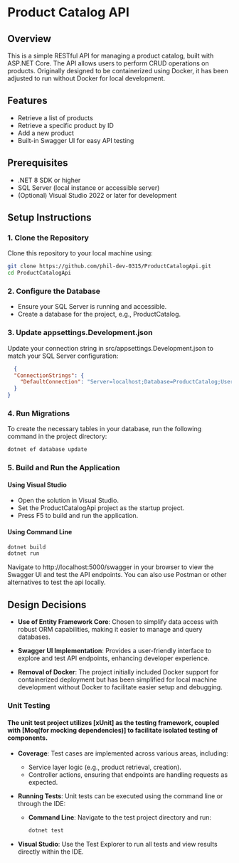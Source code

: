 # Product Catalog API

## Overview

This is a simple RESTful API for managing a product catalog, built with ASP.NET Core. The API allows users to perform CRUD operations on products. Originally designed to be containerized using Docker, it has been adjusted to run without Docker for local development.

## Features

- Retrieve a list of products
- Retrieve a specific product by ID
- Add a new product
- Built-in Swagger UI for easy API testing

## Prerequisites

- .NET 8 SDK or higher
- SQL Server (local instance or accessible server)
- (Optional) Visual Studio 2022 or later for development

## Setup Instructions

### 1. Clone the Repository

Clone this repository to your local machine using:

   ```bash
   git clone https://github.com/phil-dev-0315/ProductCatalogApi.git
   cd ProductCatalogApi
```
### 2. Configure the Database

- Ensure your SQL Server is running and accessible.
- Create a database for the project, e.g., ProductCatalog.

### 3. Update appsettings.Development.json

Update your connection string in src/appsettings.Development.json to match your SQL Server configuration:

```json
  {
  "ConnectionStrings": {
    "DefaultConnection": "Server=localhost;Database=ProductCatalog;User Id=your_user;Password=your_password;"
  }
}
```
### 4. Run Migrations

To create the necessary tables in your database, run the following command in the project directory:

  ```bash
  dotnet ef database update
```
### 5. Build and Run the Application

#### Using Visual Studio

  * Open the solution in Visual Studio.
  * Set the ProductCatalogApi project as the startup project.
  * Press F5 to build and run the application.

#### Using Command Line
  ```bash
  dotnet build
  dotnet run
  ```
Navigate to http://localhost:5000/swagger in your browser to view the Swagger UI and test the API endpoints.
You can also use Postman or other alternatives to test the api locally.

## Design Decisions

  * **Use of Entity Framework Core**: Chosen to simplify data access with robust ORM capabilities, making it easier to manage and query databases.

  * **Swagger UI Implementation**: Provides a user-friendly interface to explore and test API endpoints, enhancing developer experience.

  * **Removal of Docker**: The project initially included Docker support for containerized deployment but has been simplified for local machine development without Docker to facilitate easier setup and debugging.
  
### Unit Testing 
  
  #### The unit test project utilizes [xUnit] as the testing framework, coupled with [Moq(for mocking dependencies)] to facilitate isolated testing of components.

  * **Coverage**: Test cases are implemented across various areas, including:
    * Service layer logic (e.g., product retrieval, creation).
    * Controller actions, ensuring that endpoints are handling requests as expected.

  * **Running Tests**: Unit tests can be executed using the command line or through the IDE:
    * **Command Line**: Navigate to the test project directory and run:
      ```bash
      dotnet test
      ```

* **Visual Studio**: Use the Test Explorer to run all tests and view results directly within the IDE.
